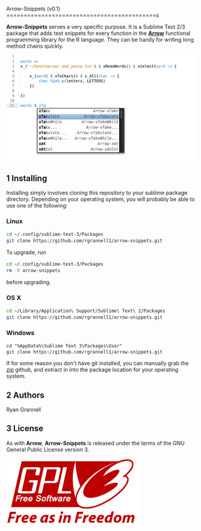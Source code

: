Arrow-Snippets (v0.1)
===========================================s

**Arrow-Snippets** serves a very specific purpose. It is a Sublime Text 2/3
package that adds text snippets for every function in the [**Arrow**](https://github.com/rgrannell1/arrow)
functional programming library for the R language. They can be handy for writing long
method chains quickly.

<img src = "sample.png"></img>

## 1 Installing

Installing simply involves cloning this repository to your sublime package directory. Depending
on your operating system, you will probably be able to use one of the following:

### Linux

```bash
cd ~/.config/sublime-text-3/Packages
git clone https://github.com/rgrannell1/arrow-snippets.git
```
To upgrade, run

```bash
cd ~/.config/sublime-text-3/Packages
rm -R arrow-snippets
```
before upgrading.

### OS X

```bash
cd ~/Library/Application\ Support/Sublime\ Text\ 2/Packages
git clone https://github.com/rgrannell1/arrow-snippets.git
```


### Windows

```
cd "%AppData%\Sublime Text 3\Packages\User"
git clone https://github.com/rgrannell1/arrow-snippets.git
```
If for some reason you don't have git installed, you can manually grab the [zip](https://github.com/rgrannell1/arrow-snippets/archive/master.zip) github, and
extract in into the package location for your operating system.

## 2 Authors

Ryan Grannell

## 3 License

As with **Arrow**, **Arrow-Snippets** is released under the terms of the GNU General Public License version 3.

<img src="gpl3.png" height = "180"> </img>
